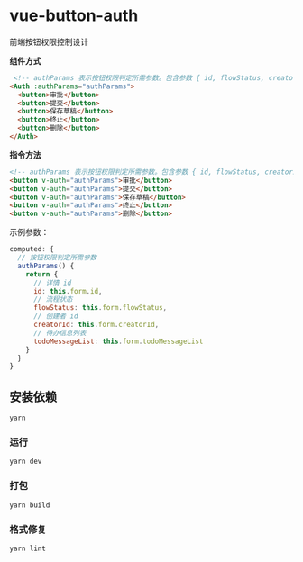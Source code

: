 # vue-button-auth

前端按钮权限控制设计

**组件方式**

```html
 <!-- authParams 表示按钮权限判定所需参数。包含参数 { id, flowStatus, creatorId, todoMessageList } 分别表示 { 详情 id, 流程状态, 创建者 id, 待办信息列表 }。 -->
<Auth :authParams="authParams">
  <button>审批</button>
  <button>提交</button>
  <button>保存草稿</button>
  <button>终止</button>
  <button>删除</button>
</Auth>
```

**指令方法**

```html
<!-- authParams 表示按钮权限判定所需参数。包含参数 { id, flowStatus, creatorId, todoMessageList } 分别表示 { 详情 id, 流程状态, 创建者 id, 待办信息列表 }。 -->
<button v-auth="authParams">审批</button>
<button v-auth="authParams">提交</button>
<button v-auth="authParams">保存草稿</button>
<button v-auth="authParams">终止</button>
<button v-auth="authParams">删除</button>
```

示例参数：

```js
computed: {
  // 按钮权限判定所需参数
  authParams() {
    return {
      // 详情 id
      id: this.form.id,
      // 流程状态
      flowStatus: this.form.flowStatus,
      // 创建者 id
      creatorId: this.form.creatorId,
      // 待办信息列表
      todoMessageList: this.form.todoMessageList
    }
  }
}
```

## 安装依赖

```shell
yarn
```

### 运行

```shell
yarn dev
```

### 打包

```shell
yarn build
```

### 格式修复

```shell
yarn lint
```
